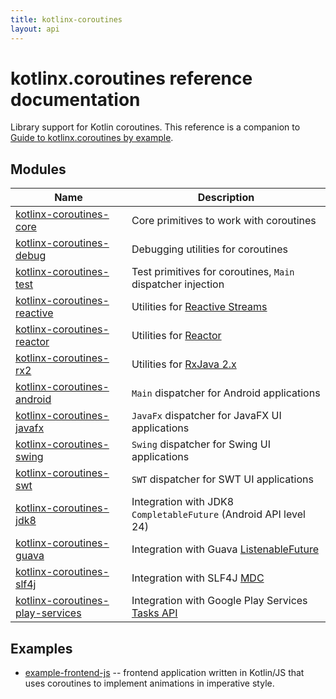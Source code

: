 ```yaml
---
title: kotlinx-coroutines
layout: api
---
```


# kotlinx.coroutines reference documentation

Library support for Kotlin coroutines. This reference is a companion to 
[Guide to kotlinx.coroutines by example](https://github.com/Kotlin/kotlinx.coroutines/blob/master/coroutines-guide.md).

## Modules

| Name                                                                 | Description                                      |
| ----------------------------------------------------------           | ------------------------------------------------ |
| [kotlinx-coroutines-core](kotlinx-coroutines-core)                   | Core primitives to work with coroutines          |
| [kotlinx-coroutines-debug](kotlinx-coroutines-debug)                 | Debugging utilities for coroutines               |
| [kotlinx-coroutines-test](kotlinx-coroutines-test)                   | Test primitives for coroutines, `Main` dispatcher injection         |
| [kotlinx-coroutines-reactive](kotlinx-coroutines-reactive)           | Utilities for [Reactive Streams](https://www.reactive-streams.org) |
| [kotlinx-coroutines-reactor](kotlinx-coroutines-reactor)             | Utilities for [Reactor](https://projectreactor.io) |
| [kotlinx-coroutines-rx2](kotlinx-coroutines-rx2)                     | Utilities for [RxJava 2.x](https://github.com/ReactiveX/RxJava) |
| [kotlinx-coroutines-android](kotlinx-coroutines-android)             | `Main` dispatcher for Android applications |
| [kotlinx-coroutines-javafx](kotlinx-coroutines-javafx)               | `JavaFx` dispatcher for JavaFX UI applications |
| [kotlinx-coroutines-swing](kotlinx-coroutines-swing)                 | `Swing` dispatcher for Swing UI applications |
| [kotlinx-coroutines-swt](kotlinx-coroutines-swt)                     | `SWT` dispatcher for SWT UI applications |
| [kotlinx-coroutines-jdk8](kotlinx-coroutines-jdk8)                   | Integration with JDK8 `CompletableFuture` (Android API level 24) |
| [kotlinx-coroutines-guava](kotlinx-coroutines-guava)                 | Integration with Guava [ListenableFuture](https://github.com/google/guava/wiki/ListenableFutureExplained) |
| [kotlinx-coroutines-slf4j](kotlinx-coroutines-slf4j)                 | Integration with SLF4J [MDC](https://logback.qos.ch/manual/mdc.html) |
| [kotlinx-coroutines-play-services](kotlinx-coroutines-play-services) | Integration with Google Play Services [Tasks API](https://developers.google.com/android/guides/tasks) |

## Examples

* [example-frontend-js](example-frontend-js/index.html) -- frontend application written in Kotlin/JS
that uses coroutines to implement animations in imperative style.
